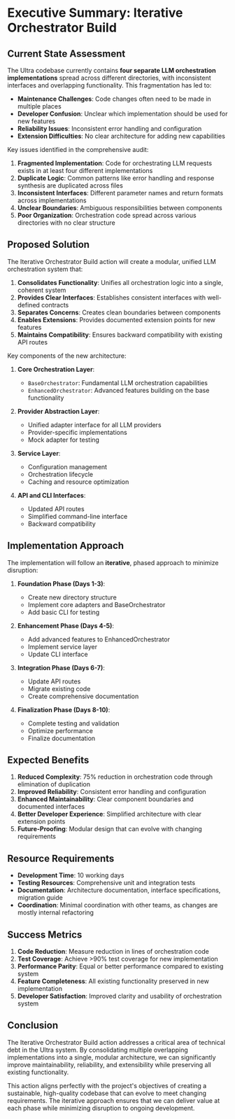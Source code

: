 # Executive Summary: Iterative Orchestrator Build

## Current State Assessment

The Ultra codebase currently contains **four separate LLM orchestration implementations** spread across different directories, with inconsistent interfaces and overlapping functionality. This fragmentation has led to:

- **Maintenance Challenges**: Code changes often need to be made in multiple places
- **Developer Confusion**: Unclear which implementation should be used for new features
- **Reliability Issues**: Inconsistent error handling and configuration
- **Extension Difficulties**: No clear architecture for adding new capabilities

Key issues identified in the comprehensive audit:

1. **Fragmented Implementation**: Code for orchestrating LLM requests exists in at least four different implementations
2. **Duplicate Logic**: Common patterns like error handling and response synthesis are duplicated across files
3. **Inconsistent Interfaces**: Different parameter names and return formats across implementations
4. **Unclear Boundaries**: Ambiguous responsibilities between components
5. **Poor Organization**: Orchestration code spread across various directories with no clear structure

## Proposed Solution

The Iterative Orchestrator Build action will create a modular, unified LLM orchestration system that:

1. **Consolidates Functionality**: Unifies all orchestration logic into a single, coherent system
2. **Provides Clear Interfaces**: Establishes consistent interfaces with well-defined contracts
3. **Separates Concerns**: Creates clean boundaries between components
4. **Enables Extensions**: Provides documented extension points for new features
5. **Maintains Compatibility**: Ensures backward compatibility with existing API routes

Key components of the new architecture:

1. **Core Orchestration Layer**:

   - `BaseOrchestrator`: Fundamental LLM orchestration capabilities
   - `EnhancedOrchestrator`: Advanced features building on the base functionality

2. **Provider Abstraction Layer**:

   - Unified adapter interface for all LLM providers
   - Provider-specific implementations
   - Mock adapter for testing

3. **Service Layer**:

   - Configuration management
   - Orchestration lifecycle
   - Caching and resource optimization

4. **API and CLI Interfaces**:
   - Updated API routes
   - Simplified command-line interface
   - Backward compatibility

## Implementation Approach

The implementation will follow an **iterative**, phased approach to minimize disruption:

1. **Foundation Phase (Days 1-3)**:

   - Create new directory structure
   - Implement core adapters and BaseOrchestrator
   - Add basic CLI for testing

2. **Enhancement Phase (Days 4-5)**:

   - Add advanced features to EnhancedOrchestrator
   - Implement service layer
   - Update CLI interface

3. **Integration Phase (Days 6-7)**:

   - Update API routes
   - Migrate existing code
   - Create comprehensive documentation

4. **Finalization Phase (Days 8-10)**:
   - Complete testing and validation
   - Optimize performance
   - Finalize documentation

## Expected Benefits

1. **Reduced Complexity**: 75% reduction in orchestration code through elimination of duplication
2. **Improved Reliability**: Consistent error handling and configuration
3. **Enhanced Maintainability**: Clear component boundaries and documented interfaces
4. **Better Developer Experience**: Simplified architecture with clear extension points
5. **Future-Proofing**: Modular design that can evolve with changing requirements

## Resource Requirements

- **Development Time**: 10 working days
- **Testing Resources**: Comprehensive unit and integration tests
- **Documentation**: Architecture documentation, interface specifications, migration guide
- **Coordination**: Minimal coordination with other teams, as changes are mostly internal refactoring

## Success Metrics

1. **Code Reduction**: Measure reduction in lines of orchestration code
2. **Test Coverage**: Achieve >90% test coverage for new implementation
3. **Performance Parity**: Equal or better performance compared to existing system
4. **Feature Completeness**: All existing functionality preserved in new implementation
5. **Developer Satisfaction**: Improved clarity and usability of orchestration system

## Conclusion

The Iterative Orchestrator Build action addresses a critical area of technical debt in the Ultra system. By consolidating multiple overlapping implementations into a single, modular architecture, we can significantly improve maintainability, reliability, and extensibility while preserving all existing functionality.

This action aligns perfectly with the project's objectives of creating a sustainable, high-quality codebase that can evolve to meet changing requirements. The iterative approach ensures that we can deliver value at each phase while minimizing disruption to ongoing development.

